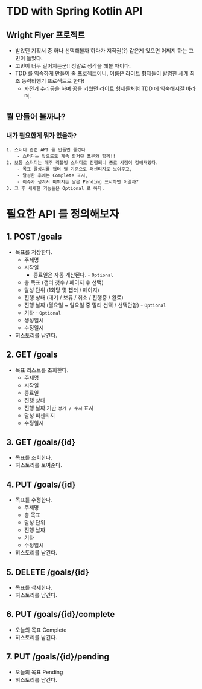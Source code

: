 # TDD with Spring Kotlin API


## Wright Flyer 프로젝트

- 받았던 기획서 중 하나 선택해볼까 하다가 저작권(?) 같은게 있으면 어쩌지 하는 고민이 들었다.
- 고민이 너무 길어지는군!! 정말로 생각을 해볼 때이다.
- TDD 를 익숙하게 만들어 줄 프로젝트이니, 이름은 라이트 형제들이 발명한 세계 최초 동력비행기 프로젝트로 한다!
    - 자전거 수리공을 하며 꿈을 키웠던 라이트 형제들처럼 TDD 에 익숙해지길 바라며.


## 뭘 만들어 볼까나?
  
### 내가 필요한게 뭐가 있을까?
    1. 스터디 관련 API 를 만들면 좋겠다
        - 스터디는 앞으로도 계속 할거란 포부와 함께!!
    2. 보통 스터디는 매주 리볼빙 스터디로 진행되니 종료 시점이 정해져있다.
        - 목표 달성치를 챕터 별 기준으로 퍼센티지로 보여주고,
        - 달성한 후에는 Complete 표시, 
        - 이슈가 생겨서 미뤄지는 날은 Pending 표시하면 어떨까?
    3. 그 후 세세한 기능들은 Optional 로 하자.


# 필요한 API 를 정의해보자

## 1. POST /goals

- 목표를 저장한다.
    - 주제명
    - 시작일
        - 종료일은 자동 계산된다. - `Optional`
    - 총 목표 (챕터 갯수 / 페이지 수 선택)
    - 달성 단위 (1회당 몇 챕터 / 페이지)
    - 진행 상태 (대기 / 보류 / 취소 / 진행중 / 완료)
    - 진행 날짜 (월요일 ~ 일요일 중 멀티 선택 / 선택안함) - `Optional`
    - 기타 - `Optional`
    - 생성일시
    - 수정일시
- 히스토리를 남긴다.


## 2. GET /goals

- 목표 리스트를 조회한다.
    - 주제명 
    - 시작일
    - 종료일
    - 진행 상태
    - 진행 날짜 기반 `정기 / 수시` 표시
    - 달성 퍼센티지
    - 수정일시


## 3. GET /goals/{id}

- 목표를 조회한다.
- 히스토리를 보여준다.


## 4. PUT /goals/{id}

- 목표를 수정한다.
    - 주제명
    - 총 목표
    - 달성 단위
    - 진행 날짜
    - 기타
    - 수정일시
- 히스토리를 남긴다.


## 5. DELETE /goals/{id}

- 목표를 삭제한다.
- 히스토리를 남긴다.


## 6. PUT /goals/{id}/complete

- 오늘의 목표 Complete
- 히스토리를 남긴다.


## 7. PUT /goals/{id}/pending

- 오늘의 목표 Pending
- 히스토리를 남긴다.
